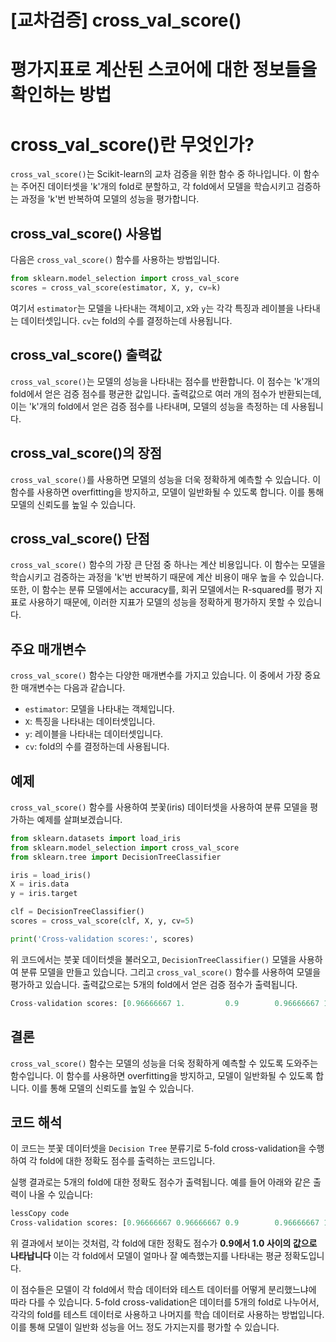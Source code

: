 # [교차검증] cross_val_score()

# 평가지표로 계산된 스코어에 대한 정보들을 확인하는 방법

# cross_val_score()란 무엇인가?

`cross_val_score()`는 Scikit-learn의 교차 검증을 위한 함수 중 하나입니다. 이 함수는 주어진 데이터셋을 'k'개의 fold로 분할하고, 각 fold에서 모델을 학습시키고 검증하는 과정을 'k'번 반복하여 모델의 성능을 평가합니다.

## cross_val_score() 사용법

다음은 `cross_val_score()` 함수를 사용하는 방법입니다.

```python
from sklearn.model_selection import cross_val_score
scores = cross_val_score(estimator, X, y, cv=k)

```

여기서 `estimator`는 모델을 나타내는 객체이고, `X`와 `y`는 각각 특징과 레이블을 나타내는 데이터셋입니다. `cv`는 fold의 수를 결정하는데 사용됩니다.

## cross_val_score() 출력값

`cross_val_score()`는 모델의 성능을 나타내는 점수를 반환합니다. 이 점수는 'k'개의 fold에서 얻은 검증 점수를 평균한 값입니다. 출력값으로 여러 개의 점수가 반환되는데, 이는 'k'개의 fold에서 얻은 검증 점수를 나타내며, 모델의 성능을 측정하는 데 사용됩니다.

## cross_val_score()의 장점

`cross_val_score()`를 사용하면 모델의 성능을 더욱 정확하게 예측할 수 있습니다. 이 함수를 사용하면 overfitting을 방지하고, 모델이 일반화될 수 있도록 합니다. 이를 통해 모델의 신뢰도를 높일 수 있습니다.

## cross_val_score() 단점

`cross_val_score()` 함수의 가장 큰 단점 중 하나는 계산 비용입니다. 이 함수는 모델을 학습시키고 검증하는 과정을 'k'번 반복하기 때문에 계산 비용이 매우 높을 수 있습니다. 또한, 이 함수는 분류 모델에서는 accuracy를, 회귀 모델에서는 R-squared를 평가 지표로 사용하기 때문에, 이러한 지표가 모델의 성능을 정확하게 평가하지 못할 수 있습니다.

## 주요 매개변수

`cross_val_score()` 함수는 다양한 매개변수를 가지고 있습니다. 이 중에서 가장 중요한 매개변수는 다음과 같습니다.

- `estimator`: 모델을 나타내는 객체입니다.
- `X`: 특징을 나타내는 데이터셋입니다.
- `y`: 레이블을 나타내는 데이터셋입니다.
- `cv`: fold의 수를 결정하는데 사용됩니다.

## 예제

`cross_val_score()` 함수를 사용하여 붓꽃(iris) 데이터셋을 사용하여 분류 모델을 평가하는 예제를 살펴보겠습니다.

```python
from sklearn.datasets import load_iris
from sklearn.model_selection import cross_val_score
from sklearn.tree import DecisionTreeClassifier

iris = load_iris()
X = iris.data
y = iris.target

clf = DecisionTreeClassifier()
scores = cross_val_score(clf, X, y, cv=5)

print('Cross-validation scores:', scores)

```

위 코드에서는 붓꽃 데이터셋을 불러오고, `DecisionTreeClassifier()` 모델을 사용하여 분류 모델을 만들고 있습니다. 그리고 `cross_val_score()` 함수를 사용하여 모델을 평가하고 있습니다. 출력값으로는 5개의 fold에서 얻은 검증 점수가 출력됩니다.

```python
Cross-validation scores: [0.96666667 1.         0.9        0.96666667 1.]
```

## 결론

`cross_val_score()` 함수는 모델의 성능을 더욱 정확하게 예측할 수 있도록 도와주는 함수입니다. 이 함수를 사용하면 overfitting을 방지하고, 모델이 일반화될 수 있도록 합니다. 이를 통해 모델의 신뢰도를 높일 수 있습니다.

## 코드 해석

이 코드는 붓꽃 데이터셋을 `Decision Tree` 분류기로 5-fold cross-validation을 수행하여 각 fold에 대한 정확도 점수를 출력하는 코드입니다.

실행 결과로는 5개의 fold에 대한 정확도 점수가 출력됩니다. 예를 들어 아래와 같은 출력이 나올 수 있습니다:

```python
lessCopy code
Cross-validation scores: [0.96666667 0.96666667 0.9        0.96666667 1.]
```

위 결과에서 보이는 것처럼, 각 fold에 대한 정확도 점수가 **0.9에서 1.0 사이의 값으로 나타납니다** 이는 각 fold에서 모델이 얼마나 잘 예측했는지를 나타내는 평균 정확도입니다.

이 점수들은 모델이 각 fold에서 학습 데이터와 테스트 데이터를 어떻게 분리했느냐에 따라 다를 수 있습니다. 5-fold cross-validation은 데이터를 5개의 fold로 나누어서, 각각의 fold를 테스트 데이터로 사용하고 나머지를 학습 데이터로 사용하는 방법입니다. 이를 통해 모델이 일반화 성능을 어느 정도 가지는지를 평가할 수 있습니다.